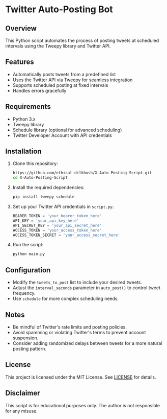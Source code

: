 # Twitter Auto-Posting Bot

## Overview
This Python script automates the process of posting tweets at scheduled intervals using the Tweepy library and Twitter API.

## Features
- Automatically posts tweets from a predefined list
- Uses the Twitter API via Tweepy for seamless integration
- Supports scheduled posting at fixed intervals
- Handles errors gracefully

## Requirements
- Python 3.x
- Tweepy library
- Schedule library (optional for advanced scheduling)
- Twitter Developer Account with API credentials

## Installation
1. Clone this repository:
   ```bash
   https://github.com/ethical-dilkhush/X-Auto-Posting-Script.git
   cd X-Auto-Posting-Script
   ```

2. Install the required dependencies:
   ```bash
   pip install tweepy schedule
   ```

3. Set up your Twitter API credentials in `script.py`:
   ```python
   BEARER_TOKEN = 'your_bearer_token_here'
   API_KEY = 'your_api_key_here'
   API_SECRET_KEY = 'your_api_secret_here'
   ACCESS_TOKEN = 'your_access_token_here'
   ACCESS_TOKEN_SECRET = 'your_access_secret_here'
   ```

4. Run the script:
   ```bash
   python main.py
   ```

## Configuration
- Modify the `tweets_to_post` list to include your desired tweets.
- Adjust the `interval_seconds` parameter in `auto_post()` to control tweet frequency.
- Use `schedule` for more complex scheduling needs.

## Notes
- Be mindful of Twitter's rate limits and posting policies.
- Avoid spamming or violating Twitter's terms to prevent account suspension.
- Consider adding randomized delays between tweets for a more natural posting pattern.

## License
This project is licensed under the MIT License. See [LICENSE](LICENSE) for details.

## Disclaimer
This script is for educational purposes only. The author is not responsible for any misuse.


